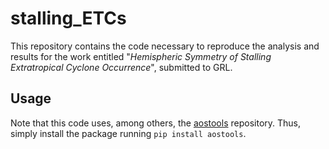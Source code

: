 # stalling_ETCs

This repository contains the code necessary to reproduce the analysis and results for the work entitled "*Hemispheric Symmetry of Stalling Extratropical Cyclone Occurrence*", submitted to GRL. 

## Usage
Note that this code uses, among others, the [aostools](https://doi.org/10.5281/zenodo.597598) repository. Thus, simply install the package running ```pip install aostools```.
